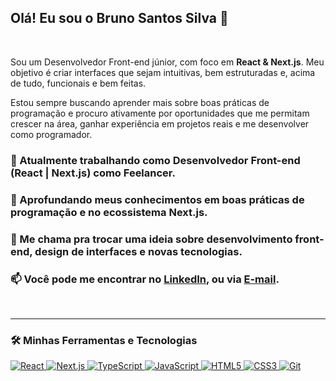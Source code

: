 ## Olá! Eu sou o Bruno Santos Silva 👋

<br>

Sou um Desenvolvedor Front-end júnior, com foco em **React & Next.js**. Meu objetivo é criar interfaces que sejam intuitivas, bem estruturadas e, acima de tudo, funcionais e bem feitas.

Estou sempre buscando aprender mais sobre boas práticas de programação e procuro ativamente por oportunidades que me permitam crescer na área, ganhar experiência em projetos reais e me desenvolver como programador.

### 🔭 Atualmente trabalhando como **Desenvolvedor Front-end (React | Next.js) como Feelancer.**

### 🌱 Aprofundando meus conhecimentos em **boas práticas de programação e no ecossistema Next.js**.

### 💬 Me chama pra trocar uma ideia sobre **desenvolvimento front-end, design de interfaces e novas tecnologias**.

### 📫 Você pode me encontrar no **[LinkedIn](www.linkedin.com/in/bruno-santos-silva-8091b6378)**, ou via **[E-mail](mailto:jkbrunowk@gmail.com)**.

<br>

---

### 🛠️ Minhas Ferramentas e Tecnologias

<p align="left">
  <a href="https://reactjs.org/" target="_blank" rel="noreferrer">
    <img src="https://img.shields.io/badge/React-61DAFB?style=for-the-badge&logo=react&logoColor=black" alt="React">
  </a>
  <a href="https://nextjs.org/" target="_blank" rel="noreferrer">
    <img src="https://img.shields.io/badge/Next.js-000000?style=for-the-badge&logo=nextdotjs&logoColor=white" alt="Next.js">
  </a>
  <a href="https://www.typescriptlang.org/" target="_blank" rel="noreferrer">
    <img src="https://img.shields.io/badge/TypeScript-3178C6?style=for-the-badge&logo=typescript&logoColor=white" alt="TypeScript">
  </a>
  <a href="https://developer.mozilla.org/en-US/docs/Web/JavaScript" target="_blank" rel="noreferrer">
    <img src="https://img.shields.io/badge/JavaScript-F7DF1E?style=for-the-badge&logo=javascript&logoColor=black" alt="JavaScript">
  </a>
  <a href="https://developer.mozilla.org/pt-BR/docs/Web/HTML/HTML5" target="_blank" rel="noreferrer">
    <img src="https://img.shields.io/badge/HTML5-E34F26?style=for-the-badge&logo=html5&logoColor=white" alt="HTML5">
  </a>
   <a href="https://developer.mozilla.org/pt-BR/docs/Web/CSS" target="_blank" rel="noreferrer">
    <img src="https://img.shields.io/badge/CSS3-1572B6?style=for-the-badge&logo=css3&logoColor=white" alt="CSS3">
  </a>
  <a href="https://git-scm.com/" target="_blank" rel="noreferrer">
    <img src="https://img.shields.io/badge/Git-F05032?style=for-the-badge&logo=git&logoColor=white" alt="Git">
  </a>
</p>
